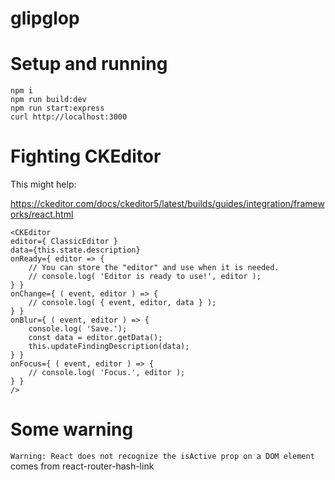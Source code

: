 # glipglop

# Setup and running

```
npm i
npm run build:dev
npm run start:express
curl http://localhost:3000
```


# Fighting CKEditor

This might help:

https://ckeditor.com/docs/ckeditor5/latest/builds/guides/integration/frameworks/react.html


```
<CKEditor
editor={ ClassicEditor }
data={this.state.description}
onReady={ editor => {
	// You can store the "editor" and use when it is needed.
	// console.log( 'Editor is ready to use!', editor );
} }
onChange={ ( event, editor ) => {
	// console.log( { event, editor, data } );
} }
onBlur={ ( event, editor ) => {
	console.log( 'Save.');
	const data = editor.getData();
	this.updateFindingDescription(data);
} }
onFocus={ ( event, editor ) => {
	// console.log( 'Focus.', editor );
} }
/>
```


# Some warning

`Warning: React does not recognize the isActive prop on a DOM element` comes from react-router-hash-link
